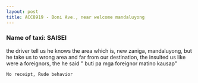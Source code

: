 ```yaml
---
layout: post
title: ACC8919 - Boni Ave., near welcome mandaluyong
---
```


### Name of taxi: SAISEI

the driver tell us he knows the area which is, new zaniga, mandaluyong, but he take us to wrong area and far from our destination, the insulted us like were a foreignors, the he said " buti pa mga foreignor matino kausap" 

```No receipt, Rude behavior```
